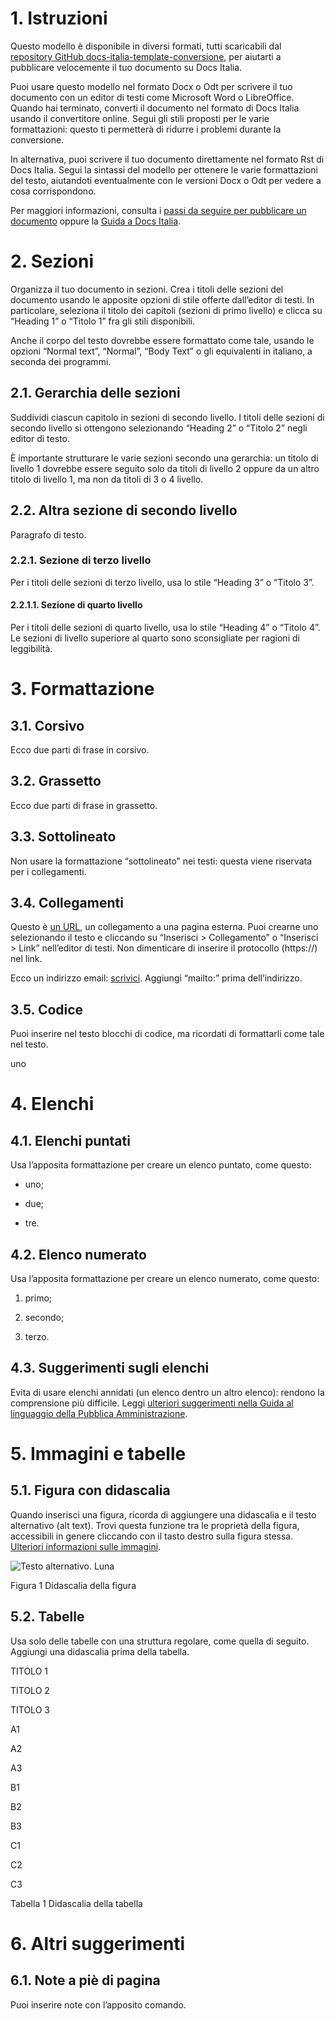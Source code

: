 # 1. Istruzioni

Questo modello è disponibile in diversi formati, tutti scaricabili dal [repository GitHub docs-italia-template-conversione](https://github.com/italia/docs-italia-template-conversione), per aiutarti a pubblicare velocemente il tuo documento su Docs Italia.

Puoi usare questo modello nel formato Docx o Odt per scrivere il tuo documento con un editor di testi come Microsoft Word o LibreOffice. Quando hai terminato, converti il documento nel formato di Docs Italia usando il convertitore online. Segui gli stili proposti per le varie formattazioni: questo ti permetterà di ridurre i problemi durante la conversione.

In alternativa, puoi scrivere il tuo documento direttamente nel formato Rst di Docs Italia. Segui la sintassi del modello per ottenere le varie formattazioni del testo, aiutandoti eventualmente con le versioni Docx o Odt per vedere a cosa corrispondono.

Per maggiori informazioni, consulta i [passi da seguire per pubblicare un documento](https://docs.italia.it/come-pubblicare/) oppure la [Guida a Docs Italia](https://docs.italia.it/italia/docs-italia/docs-italia-guide/it/bozza/).

# 2. Sezioni

Organizza il tuo documento in sezioni. Crea i titoli delle sezioni del documento usando le apposite opzioni di stile offerte dall’editor di testi. In particolare, seleziona il titolo dei capitoli (sezioni di primo livello) e clicca su “Heading 1” o “Titolo 1” fra gli stili disponibili.

Anche il corpo del testo dovrebbe essere formattato come tale, usando le opzioni “Normal text”, “Normal”, “Body Text” o gli equivalenti in italiano, a seconda dei programmi.

## 2.1. Gerarchia delle sezioni

Suddividi ciascun capitolo in sezioni di secondo livello. I titoli delle sezioni di secondo livello si ottengono selezionando “Heading 2” o “Titolo 2” negli editor di testo.

È importante strutturare le varie sezioni secondo una gerarchia: un titolo di livello 1 dovrebbe essere seguito solo da titoli di livello 2 oppure da un altro titolo di livello 1, ma non da titoli di 3 o 4 livello.

## 2.2. Altra sezione di secondo livello

Paragrafo di testo.

  

### 2.2.1. Sezione di terzo livello

Per i titoli delle sezioni di terzo livello, usa lo stile “Heading 3” o “Titolo 3”.

#### 2.2.1.1. Sezione di quarto livello

Per i titoli delle sezioni di quarto livello, usa lo stile “Heading 4” o “Titolo 4”. Le sezioni di livello superiore al quarto sono sconsigliate per ragioni di leggibilità.

# 3. Formattazione

## 3.1. Corsivo

Ecco due parti di frase in corsivo.

## 3.2. Grassetto

Ecco due parti di frase in grassetto.

## 3.3. Sottolineato

Non usare la formattazione “sottolineato” nei testi: questa viene riservata per i collegamenti.

## 3.4. Collegamenti

Questo è [un URL](https://docs.italia.it/), un collegamento a una pagina esterna. Puoi crearne uno selezionando il testo e cliccando su “Inserisci > Collegamento” o “Inserisci > Link” nell’editor di testi. Non dimenticare di inserire il protocollo (https://) nel link.

Ecco un indirizzo email: [scrivici](mailto:a@b.it). Aggiungi “mailto:” prima dell’indirizzo.

## 3.5. Codice

Puoi inserire nel testo blocchi di codice, ma ricordati di formattarli come tale nel testo.

  

<esempio>

<id>uno</id>

</esempio>

# 4. Elenchi

## 4.1. Elenchi puntati

Usa l’apposita formattazione per creare un elenco puntato, come questo:

-   uno;
    
-   due;
    
-   tre.
    

## 4.2. Elenco numerato

Usa l’apposita formattazione per creare un elenco numerato, come questo:

1.  primo;
    
2.  secondo;
    
3.  terzo.
    

## 4.3. Suggerimenti sugli elenchi

Evita di usare elenchi annidati (un elenco dentro un altro elenco): rendono la comprensione più difficile. Leggi [ulteriori suggerimenti nella Guida al linguaggio della Pubblica Amministrazione](https://guida-linguaggio-pubblica-amministrazione.readthedocs.io/it/latest/suggerimenti-di-scrittura/come-strutturare-il-contenuto.html?highlight=elenchi#elenchi-puntati-e-numerati).

# 5. Immagini e tabelle

## 5.1. Figura con didascalia

Quando inserisci una figura, ricorda di aggiungere una didascalia e il testo alternativo (alt text). Trovi questa funzione tra le proprietà della figura, accessibili in genere cliccando con il tasto destro sulla figura stessa. [Ulteriori informazioni sulle immagini](https://guida-linguaggio-pubblica-amministrazione.readthedocs.io/it/latest/suggerimenti-di-scrittura/come-strutturare-il-contenuto.html?highlight=elenchi#immagini).

  

![Testo alternativo. Luna](https://lh5.googleusercontent.com/V7lESbMeRVIX6MZEEmcV4jFi-pvje-0TTw5HWp-DKkbZLSHhMbba2FtQiJoqpftz5R5V019BdS82-UWJvAVXB9Ek_ZymXDMk35qy_1sDYg8UjUAhCpupTmqwyEN-f0QnFJxLLDlB)

Figura 1 Didascalia della figura

## 5.2. Tabelle

Usa solo delle tabelle con una struttura regolare, come quella di seguito. Aggiungi una didascalia prima della tabella.

  

TITOLO 1

TITOLO 2

TITOLO 3

A1

A2

A3

B1

B2

B3

C1

C2

C3

Tabella 1 Didascalia della tabella

# 6. Altri suggerimenti

## 6.1. Note a piè di pagina

Puoi inserire note con l’apposito comando.
<!--stackedit_data:
eyJoaXN0b3J5IjpbLTcwNzk5NjA3NV19
-->
